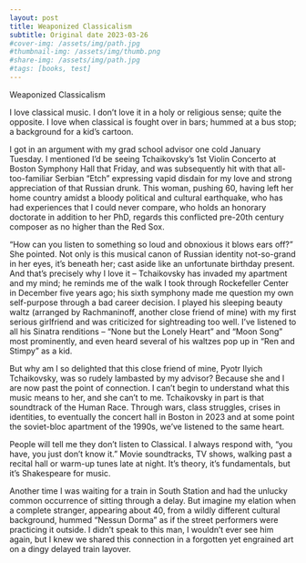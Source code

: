 ```yaml
---
layout: post
title: Weaponized Classicalism
subtitle: Original date 2023-03-26
#cover-img: /assets/img/path.jpg
#thumbnail-img: /assets/img/thumb.png
#share-img: /assets/img/path.jpg
#tags: [books, test]
---
```

Weaponized Classicalism

I love classical music. I don’t love it in a holy or religious sense; quite the opposite. I love when classical is fought over in bars; hummed at a bus stop; a background for a kid’s cartoon.  

I got in an argument with my grad school advisor one cold January Tuesday. I mentioned I’d be seeing Tchaikovsky’s 1st Violin Concerto at Boston Symphony Hall that Friday, and was subsequently hit with that all-too-familiar Serbian “Etch” expressing vapid disdain for my love and strong appreciation of that Russian drunk. This woman, pushing 60, having left her home country amidst a bloody political and cultural earthquake, who has had experiences that I could never compare, who holds an honorary doctorate in addition to her PhD, regards this conflicted pre-20th century composer as no higher than the Red Sox.  

“How can you listen to something so loud and obnoxious it blows ears off?” She pointed. Not only is this musical canon of Russian identity not-so-grand in her eyes, it’s beneath her; cast aside like an unfortunate birthday present. And that’s precisely why I love it – Tchaikovsky has invaded my apartment and my mind; he reminds me of the walk I took through Rockefeller Center in December five years ago; his sixth symphony made me question my own self-purpose through a bad career decision. I played his sleeping beauty waltz (arranged by Rachmaninoff, another close friend of mine) with my first serious girlfriend and was criticized for sightreading too well. I’ve listened to all his Sinatra renditions – “None but the Lonely Heart” and “Moon Song” most prominently, and even heard several of his waltzes pop up in “Ren and Stimpy” as a kid.

But why am I so delighted that this close friend of mine, Pyotr Ilyich Tchaikovsky, was so rudely lambasted by my advisor? Because she and I are now past the point of connection. I can’t begin to understand what this music means to her, and she can’t to me. Tchaikovsky in part is that soundtrack of the Human Race. Through wars, class struggles, crises in identities, to eventually the concert hall in Boston in 2023 and at some point the soviet-bloc apartment of the 1990s, we’ve listened to the same heart.

People will tell me they don’t listen to Classical. I always respond with, “you have, you just don’t know it.” Movie soundtracks, TV shows, walking past a recital hall or warm-up tunes late at night. It’s theory, it’s fundamentals, but it’s Shakespeare for music. 

Another time I was waiting for a train in South Station and had the unlucky common occurrence of sitting through a delay. But imagine my elation when a complete stranger, appearing about 40, from a wildly different cultural background, hummed “Nessun Dorma” as if the street performers were practicing it outside. I didn’t speak to this man, I wouldn’t ever see him again, but I knew we shared this connection in a forgotten yet engrained art on a dingy delayed train layover.
